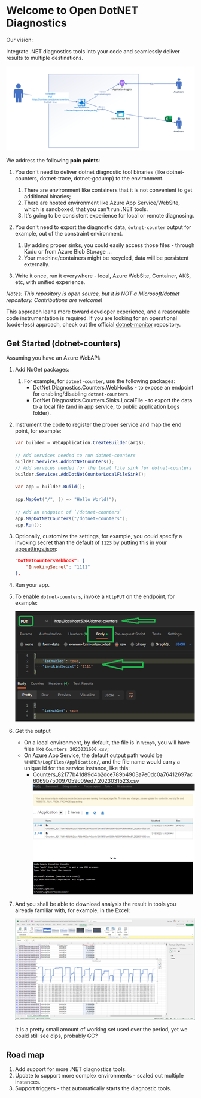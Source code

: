 # Welcome to Open DotNET Diagnostics

Our vision:

Integrate .NET diagnostics tools into your code and seamlessly deliver results to multiple destinations.

![Vision for the project](./src/../images/IssuesToSolve.png)

We address the following **pain points**:

1. You don't need to deliver dotnet diagnostic tool binaries (like dotnet-counters, dotnet-trace, dotnet-gcdump) to the environment.
   1. There are environment like containers that it is not convenient to get additional binaries;
   2. There are hosted environment like Azure App Service/WebSite, which is sandboxed, that you can't run .NET tools.
   3. It's going to be consistent experience for local or remote diagnosing.

1. You don't need to export the diagnostic data, `dotnet-counter` output for example, out of the constraint environment.
    1. By adding proper sinks, you could easily access those files - through Kudu or from Azure Blob Storage ...
    2. Your machine/containers might be recycled, data will be persistent externally.

1. Write it once, run it everywhere - local, Azure WebSite, Container, AKS, etc, with unified experience.

_Notes: This repository is open source, but it is NOT a Microsoft/dotnet repository. Contributions are welcome!_

This approach leans more toward developer experience, and a reasonable code instrumentation is required. If you are looking for an operational (code-less) approach, check out the official [dotnet-monitor](https://github.com/dotnet/dotnet-monitor) repository.

## Get Started (dotnet-counters)

Assuming you have an Azure WebAPI:

1. Add NuGet packages:
    1. For example, for `dotnet-counter`, use the following packages:
        * DotNet.Diagnostics.Counters.WebHooks - to expose an endpoint for enabling/disabling `dotnet-counters`.
        * DotNet.Diagnostics.Counters.Sinks.LocalFile - to export the data to a local file (and in app service, to public application Logs folder).

1. Instrument the code to register the proper service and map the end point, for example:

    ```csharp
    var builder = WebApplication.CreateBuilder(args);

    // Add services needed to run dotnet-counters
    builder.Services.AddDotNetCounters();
    // Add services needed for the local file sink for dotnet-counters
    builder.Services.AddDotNetCounterLocalFileSink();

    var app = builder.Build();

    app.MapGet("/", () => "Hello World!");
    
    // Add an endpoint of `/dotnet-counters`
    app.MapDotNetCounters("/dotnet-counters");
    app.Run();
    ```

1. Optionally, customize the settings, for example, you could specify a invoking secret than the default of `1123` by putting this in your [appsettings.json](./examples/WebAPIExample/appsettings.Development.json):

    ```json
    "DotNetCountersWebhook": {
        "InvokingSecret": "1111"
    },
    ```

1. Run your app.

1. To enable `dotnet-counters`, invoke a `HttpPUT` on the endpoint, for example:

    ![Invoking dotnet-counters](./images/InvokingDotNetCounters.png)


1. Get the output
    * On a local environment, by default, the file is in `%tmp%`, you will have files like `Counters_2023031600.csv`;
    * On Azure App Service, the default output path would be `%HOME%/LogFiles/Application/`, and the file name would carry a unique id for the service instance, like this:
        * Counters_82177b41d89d4b2dce789b4903a7e0dc0a76412697ac6069b750097059c09ed7_2023031523.csv
        ![Counters Output on Kudu](./images/CountersOutputOnKudu.png)

1. And you shall be able to download analysis the result in tools you already familiar with, for example, in the Excel:

    ![Analysis example in excel for working set](./images/DotNetCounterWorkingSetExample.png)

    It is a pretty small amount of working set used over the period, yet we could still see dips, probably GC?

## Road map

1. Add support for more .NET diagnostics tools.
1. Update to support more complex environments - scaled out multiple instances.
1. Support triggers - that automatically starts the diagnostic tools.
